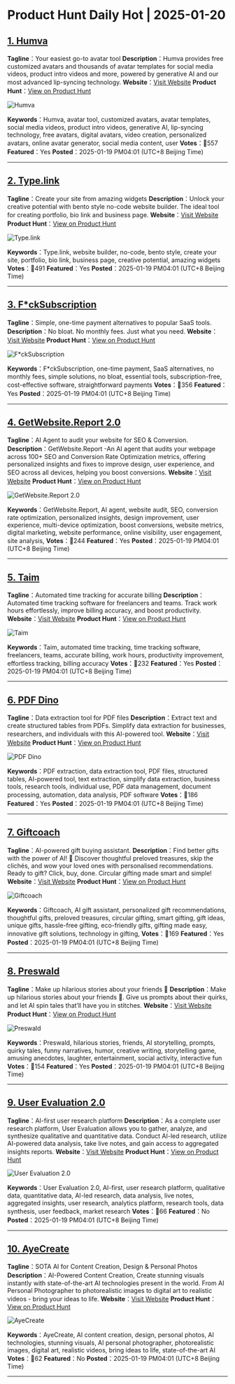 # Product Hunt Daily Hot | 2025-01-20

## [1. Humva](https://www.producthunt.com/posts/humva?utm_campaign=producthunt-api&utm_medium=api-v2&utm_source=Application%3A+phtrends+%28ID%3A+147529%29)
**Tagline**：Your easiest go-to avatar tool
**Description**：Humva provides free customized avatars and thousands of avatar templates for social media videos, product intro videos and more, powered by generative AI and our most advanced lip-syncing technology.
**Website**：[Visit Website](https://www.producthunt.com/r/M33U3VAPCGBGXO?utm_campaign=producthunt-api&utm_medium=api-v2&utm_source=Application%3A+phtrends+%28ID%3A+147529%29)
**Product Hunt**：[View on Product Hunt](https://www.producthunt.com/posts/humva?utm_campaign=producthunt-api&utm_medium=api-v2&utm_source=Application%3A+phtrends+%28ID%3A+147529%29)

![Humva](https://ph-files.imgix.net/42030407-5a20-4397-ad03-8f3e4e5e0fd7.png?auto=format&fit=crop&frame=1&h=512&w=1024)

**Keywords**：Humva, avatar tool, customized avatars, avatar templates, social media videos, product intro videos, generative AI, lip-syncing technology, free avatars, digital avatars, video creation, personalized avatars, online avatar generator, social media content, user
**Votes**：🔺557
**Featured**：Yes
**Posted**：2025-01-19 PM04:01 (UTC+8 Beijing Time)

---

## [2. Type.link](https://www.producthunt.com/posts/type-link?utm_campaign=producthunt-api&utm_medium=api-v2&utm_source=Application%3A+phtrends+%28ID%3A+147529%29)
**Tagline**：Create your site from amazing widgets
**Description**：Unlock your creative potential with bento style no-code website builder. The ideal tool for creating portfolio, bio link and business page.
**Website**：[Visit Website](https://www.producthunt.com/r/DCJNWUW7MLBOMG?utm_campaign=producthunt-api&utm_medium=api-v2&utm_source=Application%3A+phtrends+%28ID%3A+147529%29)
**Product Hunt**：[View on Product Hunt](https://www.producthunt.com/posts/type-link?utm_campaign=producthunt-api&utm_medium=api-v2&utm_source=Application%3A+phtrends+%28ID%3A+147529%29)

![Type.link](https://ph-files.imgix.net/a7203de7-f095-4f9b-ab35-12209dbef896.jpeg?auto=format&fit=crop&frame=1&h=512&w=1024)

**Keywords**：Type.link, website builder, no-code, bento style, create your site, portfolio, bio link, business page, creative potential, amazing widgets
**Votes**：🔺491
**Featured**：Yes
**Posted**：2025-01-19 PM04:01 (UTC+8 Beijing Time)

---

## [3. F*ckSubscription](https://www.producthunt.com/posts/f-cksubscription?utm_campaign=producthunt-api&utm_medium=api-v2&utm_source=Application%3A+phtrends+%28ID%3A+147529%29)
**Tagline**：Simple, one-time payment alternatives to popular SaaS tools.
**Description**：No bloat. No monthly fees. Just what you need.
**Website**：[Visit Website](https://www.producthunt.com/r/PALOYQ7BS2ELBI?utm_campaign=producthunt-api&utm_medium=api-v2&utm_source=Application%3A+phtrends+%28ID%3A+147529%29)
**Product Hunt**：[View on Product Hunt](https://www.producthunt.com/posts/f-cksubscription?utm_campaign=producthunt-api&utm_medium=api-v2&utm_source=Application%3A+phtrends+%28ID%3A+147529%29)

![F*ckSubscription](https://ph-files.imgix.net/ae180f02-11ec-4a9e-8095-54b08ebf2b20.png?auto=format&fit=crop&frame=1&h=512&w=1024)

**Keywords**：F*ckSubscription, one-time payment, SaaS alternatives, no monthly fees, simple solutions, no bloat, essential tools, subscription-free, cost-effective software, straightforward payments
**Votes**：🔺356
**Featured**：Yes
**Posted**：2025-01-19 PM04:01 (UTC+8 Beijing Time)

---

## [4. GetWebsite.Report 2.0](https://www.producthunt.com/posts/getwebsite-report-2-0?utm_campaign=producthunt-api&utm_medium=api-v2&utm_source=Application%3A+phtrends+%28ID%3A+147529%29)
**Tagline**：AI Agent to audit your website for SEO & Conversion.
**Description**：GetWebsite.Report -An AI agent that audits your webpage across 100+ SEO and Conversion Rate Optimization metrics, offering personalized insights and fixes to improve design, user experience, and SEO across all devices, helping you boost conversions.
**Website**：[Visit Website](https://www.producthunt.com/r/NJP2VYYMIGRWNB?utm_campaign=producthunt-api&utm_medium=api-v2&utm_source=Application%3A+phtrends+%28ID%3A+147529%29)
**Product Hunt**：[View on Product Hunt](https://www.producthunt.com/posts/getwebsite-report-2-0?utm_campaign=producthunt-api&utm_medium=api-v2&utm_source=Application%3A+phtrends+%28ID%3A+147529%29)

![GetWebsite.Report 2.0](https://ph-files.imgix.net/bd5b2993-4e91-4c07-a6f9-50c5a3303446.png?auto=format&fit=crop&frame=1&h=512&w=1024)

**Keywords**：GetWebsite.Report, AI agent, website audit, SEO, conversion rate optimization, personalized insights, design improvement, user experience, multi-device optimization, boost conversions, website metrics, digital marketing, website performance, online visibility, user engagement, site analysis,
**Votes**：🔺244
**Featured**：Yes
**Posted**：2025-01-19 PM04:01 (UTC+8 Beijing Time)

---

## [5. Taim](https://www.producthunt.com/posts/taim-3?utm_campaign=producthunt-api&utm_medium=api-v2&utm_source=Application%3A+phtrends+%28ID%3A+147529%29)
**Tagline**：Automated time tracking for accurate billing
**Description**：Automated time tracking software for freelancers and teams. Track work hours effortlessly, improve billing accuracy, and boost productivity.
**Website**：[Visit Website](https://www.producthunt.com/r/P743A6BAMWI3B7?utm_campaign=producthunt-api&utm_medium=api-v2&utm_source=Application%3A+phtrends+%28ID%3A+147529%29)
**Product Hunt**：[View on Product Hunt](https://www.producthunt.com/posts/taim-3?utm_campaign=producthunt-api&utm_medium=api-v2&utm_source=Application%3A+phtrends+%28ID%3A+147529%29)

![Taim](https://ph-files.imgix.net/492eaf31-57ce-4e8f-aa10-9dd3416286cc.png?auto=format&fit=crop&frame=1&h=512&w=1024)

**Keywords**：Taim, automated time tracking, time tracking software, freelancers, teams, accurate billing, work hours, productivity improvement, effortless tracking, billing accuracy
**Votes**：🔺232
**Featured**：Yes
**Posted**：2025-01-19 PM04:01 (UTC+8 Beijing Time)

---

## [6. PDF Dino](https://www.producthunt.com/posts/pdf-dino?utm_campaign=producthunt-api&utm_medium=api-v2&utm_source=Application%3A+phtrends+%28ID%3A+147529%29)
**Tagline**：Data extraction tool for PDF files
**Description**：Extract text and create structured tables from PDFs. Simplify data extraction for businesses, researchers, and individuals with this AI-powered tool.
**Website**：[Visit Website](https://www.producthunt.com/r/RAMBOKXOWYSK6B?utm_campaign=producthunt-api&utm_medium=api-v2&utm_source=Application%3A+phtrends+%28ID%3A+147529%29)
**Product Hunt**：[View on Product Hunt](https://www.producthunt.com/posts/pdf-dino?utm_campaign=producthunt-api&utm_medium=api-v2&utm_source=Application%3A+phtrends+%28ID%3A+147529%29)

![PDF Dino](https://ph-files.imgix.net/0fa7c14f-bd37-454c-b74c-adfae86ee812.png?auto=format&fit=crop&frame=1&h=512&w=1024)

**Keywords**：PDF extraction, data extraction tool, PDF files, structured tables, AI-powered tool, text extraction, simplify data extraction, business tools, research tools, individual use, PDF data management, document processing, automation, data analysis, PDF software
**Votes**：🔺186
**Featured**：Yes
**Posted**：2025-01-19 PM04:01 (UTC+8 Beijing Time)

---

## [7. Giftcoach](https://www.producthunt.com/posts/giftcoach?utm_campaign=producthunt-api&utm_medium=api-v2&utm_source=Application%3A+phtrends+%28ID%3A+147529%29)
**Tagline**：AI-powered gift buying assistant.
**Description**：Find better gifts with the power of AI! 🎁 Discover thoughtful preloved treasures, skip the clichés, and wow your loved ones with personalised recommendations. Ready to gift? Click, buy, done. Circular gifting made smart and simple!
**Website**：[Visit Website](https://www.producthunt.com/r/V2PQXQMNDDFYJ2?utm_campaign=producthunt-api&utm_medium=api-v2&utm_source=Application%3A+phtrends+%28ID%3A+147529%29)
**Product Hunt**：[View on Product Hunt](https://www.producthunt.com/posts/giftcoach?utm_campaign=producthunt-api&utm_medium=api-v2&utm_source=Application%3A+phtrends+%28ID%3A+147529%29)

![Giftcoach](https://ph-files.imgix.net/5fb53bd9-bd8a-438a-ada7-a12c6eb3116c.png?auto=format&fit=crop&frame=1&h=512&w=1024)

**Keywords**：Giftcoach, AI gift assistant, personalized gift recommendations, thoughtful gifts, preloved treasures, circular gifting, smart gifting, gift ideas, unique gifts, hassle-free gifting, eco-friendly gifts, gifting made easy, innovative gift solutions, technology in gifting,
**Votes**：🔺169
**Featured**：Yes
**Posted**：2025-01-19 PM04:01 (UTC+8 Beijing Time)

---

## [8. Preswald](https://www.producthunt.com/posts/preswald?utm_campaign=producthunt-api&utm_medium=api-v2&utm_source=Application%3A+phtrends+%28ID%3A+147529%29)
**Tagline**：Make up hilarious stories about your friends 🤪 
**Description**：Make up hilarious stories about your friends 🤪. Give us prompts about their quirks, and let AI spin tales that’ll have you in stitches.
**Website**：[Visit Website](https://www.producthunt.com/r/ME2BD2B5V2IJYU?utm_campaign=producthunt-api&utm_medium=api-v2&utm_source=Application%3A+phtrends+%28ID%3A+147529%29)
**Product Hunt**：[View on Product Hunt](https://www.producthunt.com/posts/preswald?utm_campaign=producthunt-api&utm_medium=api-v2&utm_source=Application%3A+phtrends+%28ID%3A+147529%29)

![Preswald](https://ph-files.imgix.net/a3f6468b-1828-4745-8811-013e43cc2ac6.png?auto=format&fit=crop&frame=1&h=512&w=1024)

**Keywords**：Preswald, hilarious stories, friends, AI storytelling, prompts, quirky tales, funny narratives, humor, creative writing, storytelling game, amusing anecdotes, laughter, entertainment, social activity, interactive fun
**Votes**：🔺154
**Featured**：Yes
**Posted**：2025-01-19 PM04:01 (UTC+8 Beijing Time)

---

## [9. User Evaluation 2.0](https://www.producthunt.com/posts/user-evaluation-2-0?utm_campaign=producthunt-api&utm_medium=api-v2&utm_source=Application%3A+phtrends+%28ID%3A+147529%29)
**Tagline**：AI-first user research platform
**Description**：As a complete user research platform, User Evaluation allows you to gather, analyze, and synthesize qualitative and quantitative data. Conduct AI-led research, utilize AI-powered data analysis, take live notes, and gain access to aggregated insights reports.
**Website**：[Visit Website](https://www.producthunt.com/r/T3QUQ4WJI33MVB?utm_campaign=producthunt-api&utm_medium=api-v2&utm_source=Application%3A+phtrends+%28ID%3A+147529%29)
**Product Hunt**：[View on Product Hunt](https://www.producthunt.com/posts/user-evaluation-2-0?utm_campaign=producthunt-api&utm_medium=api-v2&utm_source=Application%3A+phtrends+%28ID%3A+147529%29)

![User Evaluation 2.0](https://ph-files.imgix.net/727cec40-adf6-4063-a358-5f0f30ac472c.png?auto=format&fit=crop&frame=1&h=512&w=1024)

**Keywords**：User Evaluation 2.0, AI-first, user research platform, qualitative data, quantitative data, AI-led research, data analysis, live notes, aggregated insights, user research, analytics platform, research tools, data synthesis, user feedback, market research
**Votes**：🔺66
**Featured**：No
**Posted**：2025-01-19 PM04:01 (UTC+8 Beijing Time)

---

## [10. AyeCreate](https://www.producthunt.com/posts/ayecreate?utm_campaign=producthunt-api&utm_medium=api-v2&utm_source=Application%3A+phtrends+%28ID%3A+147529%29)
**Tagline**：SOTA AI for Content Creation, Design & Personal Photos
**Description**：AI-Powered Content Creation, Create stunning visuals instantly with state-of-the-art AI technologies present in the world. From AI Personal Photographer to photorealistic images to digital art to realistic videos - bring your ideas to life.
**Website**：[Visit Website](https://www.producthunt.com/r/CQVWO6HIRNZ2QO?utm_campaign=producthunt-api&utm_medium=api-v2&utm_source=Application%3A+phtrends+%28ID%3A+147529%29)
**Product Hunt**：[View on Product Hunt](https://www.producthunt.com/posts/ayecreate?utm_campaign=producthunt-api&utm_medium=api-v2&utm_source=Application%3A+phtrends+%28ID%3A+147529%29)

![AyeCreate](https://ph-files.imgix.net/448396b3-145d-40c0-b99b-3f4e7908f573.png?auto=format&fit=crop&frame=1&h=512&w=1024)

**Keywords**：AyeCreate, AI content creation, design, personal photos, AI technologies, stunning visuals, AI personal photographer, photorealistic images, digital art, realistic videos, bring ideas to life, state-of-the-art AI
**Votes**：🔺62
**Featured**：No
**Posted**：2025-01-19 PM04:01 (UTC+8 Beijing Time)

---

